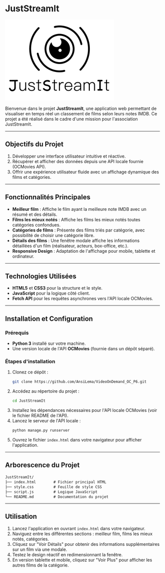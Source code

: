 # JustStreamIt

<img src="img\logo.png">

Bienvenue dans le projet **JustStreamIt**, une application web permettant de visualiser en temps réel un classement de films selon leurs notes IMDB. Ce projet a été réalisé dans le cadre d'une mission pour l'association JustStreamIt.

---

## Objectifs du Projet

1. Développer une interface utilisateur intuitive et réactive.
2. Récupérer et afficher des données depuis une API locale fournie (OCMovies API).
3. Offrir une expérience utilisateur fluide avec un affichage dynamique des films et catégories.

---

## Fonctionnalités Principales

- **Meilleur film** : Affiche le film ayant la meilleure note IMDB avec un résumé et des détails.
- **Films les mieux notés** : Affiche les films les mieux notés toutes catégories confondues.
- **Catégories de films** : Présente des films triés par catégorie, avec possibilité de choisir une catégorie libre.
- **Détails des films** : Une fenêtre modale affiche les informations détaillées d'un film (réalisateur, acteurs, box-office, etc.).
- **Responsive Design** : Adaptation de l'affichage pour mobile, tablette et ordinateur.

---

## Technologies Utilisées

- **HTML5** et **CSS3** pour la structure et le style.
- **JavaScript** pour la logique côté client.
- **Fetch API** pour les requêtes asynchrones vers l'API locale OCMovies.

---

## Installation et Configuration

### Prérequis

- **Python 3** installé sur votre machine.
- Une version locale de l'API **OCMovies** (fournie dans un dépôt séparé).

### Étapes d'installation

1. Clonez ce dépôt :
   ```bash
   git clone https://github.com/AnsiLema/VideoOnDemand_OC_P6.git
   ```
2. Accédez au répertoire du projet :
   ```bash
   cd JustStreamIt
   ```
5. Installez les dépendances nécessaires pour l'API locale OCMovies (voir le fichier README de l'API).
6. Lancez le serveur de l'API locale :
   ```bash
   python manage.py runserver
   ```
7. Ouvrez le fichier `index.html` dans votre navigateur pour afficher l'application.

---

## Arborescence du Projet

```
JustStreamIt/
├── index.html        # Fichier principal HTML
├── style.css         # Feuille de style CSS
├── script.js         # Logique JavaScript
└── README.md         # Documentation du projet
```

---

## Utilisation

1. Lancez l'application en ouvrant `index.html` dans votre navigateur.
2. Naviguez entre les différentes sections : meilleur film, films les mieux notés, catégories.
3. Cliquez sur "Voir Détails" pour obtenir des informations supplémentaires sur un film via une modale.
4. Testez le design réactif en redimensionnant la fenêtre.
5. En version tablette et mobile, cliquez sur "Voir Plus" pour afficher les autres films de la catégorie.